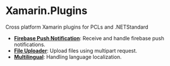 # Xamarin.Plugins
Cross platform Xamarin plugins for PCLs and .NETStandard

* **[Firebase Push Notification](https://github.com/CrossGeeks/FirebasePushNotificationPlugin)**: Receive and handle firebase push notifications.
* **[File Uploader](https://github.com/CrossGeeks/FileUploaderPlugin)**: Upload files using multipart request.
* **[Multilingual](https://github.com/CrossGeeks/MultilingualPlugin)**: Handling language localization.
